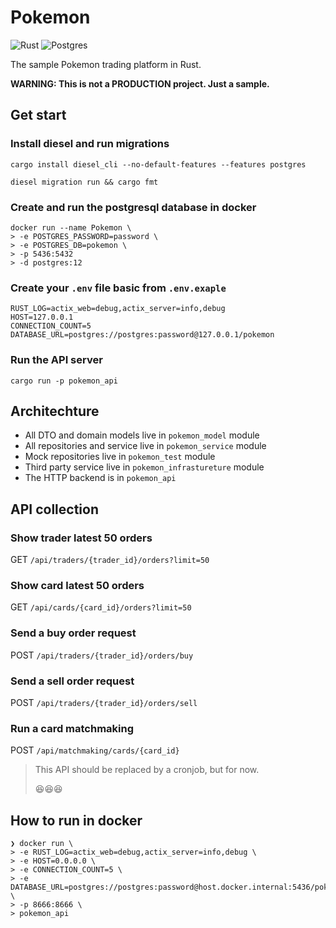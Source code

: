 # Pokemon

![Rust](https://img.shields.io/badge/rust-%23000000.svg?style=for-the-badge&logo=rust&logoColor=white)
![Postgres](https://img.shields.io/badge/postgres-%23316192.svg?style=for-the-badge&logo=postgresql&logoColor=white)

The sample Pokemon trading platform in Rust.

**WARNING: This is not a PRODUCTION project. Just a sample.**

## Get start

### Install diesel and run migrations
```shell
cargo install diesel_cli --no-default-features --features postgres

diesel migration run && cargo fmt
```

### Create and run the postgresql database in docker
```shell
docker run --name Pokemon \
> -e POSTGRES_PASSWORD=password \
> -e POSTGRES_DB=pokemon \
> -p 5436:5432
> -d postgres:12
```

### Create your `.env` file basic from `.env.exaple`
```env
RUST_LOG=actix_web=debug,actix_server=info,debug
HOST=127.0.0.1
CONNECTION_COUNT=5
DATABASE_URL=postgres://postgres:password@127.0.0.1/pokemon
```

### Run the API server
```shell
cargo run -p pokemon_api
```

## Architechture
- All DTO and domain models live in `pokemon_model` module
- All repositories and service live in `pokemon_service` module
- Mock repositories live in `pokemon_test` module
- Third party service live in `pokemon_infrastureture` module
- The HTTP backend is in `pokemon_api`

## API collection

### Show trader latest 50 orders
GET `/api/traders/{trader_id}/orders?limit=50`

### Show card latest 50 orders
GET `/api/cards/{card_id}/orders?limit=50`

### Send a buy order request
POST `/api/traders/{trader_id}/orders/buy`

### Send a sell order request
POST `/api/traders/{trader_id}/orders/sell`

### Run a card matchmaking
POST `/api/matchmaking/cards/{card_id}`
> This API should be replaced by a cronjob, but for now.
>
> 😆😆😆

## How to run in docker
```shell
❯ docker run \
> -e RUST_LOG=actix_web=debug,actix_server=info,debug \
> -e HOST=0.0.0.0 \
> -e CONNECTION_COUNT=5 \
> -e DATABASE_URL=postgres://postgres:password@host.docker.internal:5436/pokemon \
> -p 8666:8666 \
> pokemon_api
```